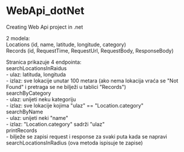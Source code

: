 # WebApi_dotNet
Creating Web Api project in .net  
  
2 modela:  
  Locations  (id, name, latitude, longitude, category)  
  Records    (id, RequestTime, RequestUrl, RequestBody, ResponseBody)  
  
Stranica prikazuje 4 endpointa:  
  searchLocationsInRaidus  
      - ulaz: latituda, longituda  
      - izlaz: sve lokacije unutar 100 metara (ako nema lokacija vraća se "Not Found" i pretraga se ne bilježi u tablici "Records")  
  searchByCategory  
      - ulaz: unijeti neku kategoriju  
      - izlaz: sve lokacije kojima "ulaz" == "Location.category"  
  searchByName  
      - ulaz: unijeti neki "name"  
      - izlaz: "Location.category" sadrži "ulaz"  
  printRecords  
      - bilježe se zapisi request i response za svaki puta kada se napravi searchLocationsInRadius (ova metoda ispisuje te zapise)
